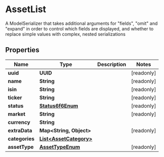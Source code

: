 

# AssetList

A ModelSerializer that takes additional arguments for \"fields\", \"omit\" and \"expand\" in order to control which fields are displayed, and whether to replace simple values with complex, nested serializations

## Properties

Name | Type | Description | Notes
------------ | ------------- | ------------- | -------------
**uuid** | **UUID** |  |  [readonly]
**name** | **String** |  |  [readonly]
**isin** | **String** |  |  [readonly]
**ticker** | **String** |  |  [readonly]
**status** | [**Status6f6Enum**](Status6f6Enum.md) |  |  [readonly]
**market** | **String** |  |  [readonly]
**currency** | **String** |  | 
**extraData** | **Map&lt;String, Object&gt;** |  |  [readonly]
**categories** | [**List&lt;AssetCategory&gt;**](AssetCategory.md) |  | 
**assetType** | [**AssetTypeEnum**](AssetTypeEnum.md) |  |  [readonly]



